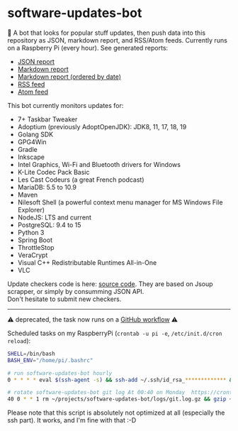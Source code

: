 # software-updates-bot
:robot: A bot that looks for popular stuff updates, then push data into this repository as JSON, markdown report, and RSS/Atom feeds. Currently runs on a Raspberry Pi (every hour). See generated reports:  
* [JSON report](https://raw.githubusercontent.com/jonathanlermitage/software-updates-bot/master/report/report.json)
* [Markdown report](report/report.md)
* [Markdown report (ordered by date)](report/report-by-date.md)
* [RSS feed](https://raw.githubusercontent.com/jonathanlermitage/software-updates-bot/master/report/report.rss.xml)
* [Atom feed](https://raw.githubusercontent.com/jonathanlermitage/software-updates-bot/master/report/report.atom.xml)

This bot currently monitors updates for:
* 7+ Taskbar Tweaker
* Adoptium (previously AdoptOpenJDK): JDK8, 11, 17, 18, 19
* Golang SDK
* GPG4Win
* Gradle
* Inkscape
* Intel Graphics, Wi-Fi and Bluetooth drivers for Windows
* K-Lite Codec Pack Basic
* Les Cast Codeurs (a great French podcast)
* MariaDB: 5.5 to 10.9
* Maven
* Nilesoft Shell (a powerful context menu manager for MS Windows File Explorer)
* NodeJS: LTS and current
* PostgreSQL: 9.4 to 15
* Python 3
* Spring Boot
* ThrottleStop
* VeraCrypt
* Visual C++ Redistributable Runtimes All-in-One
* VLC

Update checkers code is here: [source code](https://github.com/jonathanlermitage/software-updates-bot/tree/master/src/main/kotlin/biz/lermitage/sub/service/checker/impl). They are based on Jsoup scrapper, or simply by consumming JSON API.  
Don't hesitate to submit new checkers. 

---

:warning: deprecated, the task now runs on a [GitHub workflow](https://github.com/jonathanlermitage/software-updates-bot/actions/workflows/run-bot.yml) :warning:

Scheduled tasks on my RaspberryPi (`crontab -u pi -e`, `/etc/init.d/cron reload`):

```bash
SHELL=/bin/bash
BASH_ENV="/home/pi/.bashrc"

# run software-updates-bot hourly
0 * * * * eval $(ssh-agent -s) && ssh-add ~/.ssh/id_rsa_************* && cd ~/projects/software-updates-bot/ && git fetch origin && git reset --hard origin && ./run.sh && pkill -f ssh-agent

# rotate software-updates-bot git log At 00:40 on Monday  https://crontab.guru/#40_0_*_*_1
40 0 * * 1 rm ~/projects/software-updates-bot/logs/git.log.gz && gzip ~/projects/software-updates-bot/logs/git.log && rm ~/projects/software-updates-bot/logs/git.log
```

Please note that this script is absolutely not optimized at all (especially the ssh part). It works, and I'm fine with that :-D
